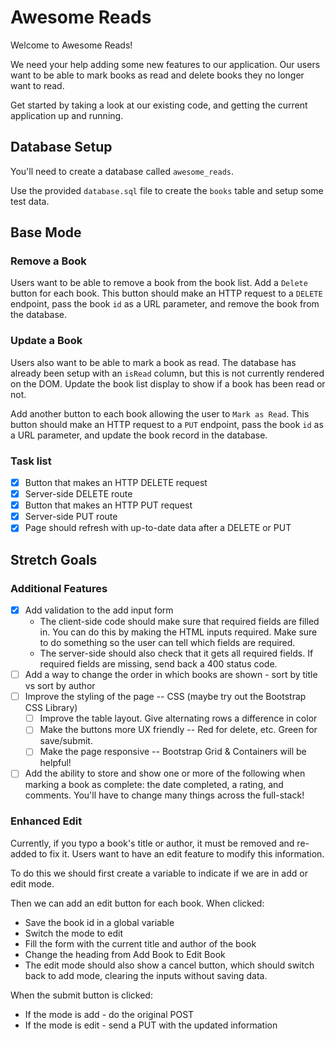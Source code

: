 # Awesome Reads

Welcome to Awesome Reads!

We need your help adding some new features to our application. Our users want to be able to mark books as read and delete books they no longer want to read.

Get started by taking a look at our existing code, and getting the current application up and running.

## Database Setup

You'll need to create a database called `awesome_reads`.

Use the provided `database.sql` file to create the `books` table and setup some test data.

## Base Mode

### Remove a Book

Users want to be able to remove a book from the book list. Add a `Delete` button for each book. This button should make an HTTP request to a `DELETE` endpoint, pass the book `id` as a URL parameter, and remove the book from the database.

### Update a Book

Users also want to be able to mark a book as read. The database has already been setup with an `isRead` column, but this is not currently rendered on the DOM. Update the book list display to show if a book has been read or not.

Add another button to each book allowing the user to `Mark as Read`. This button should make an HTTP request to a `PUT` endpoint, pass the book `id` as a URL parameter, and update the book record in the database.

### Task list

- [X] Button that makes an HTTP DELETE request
- [X] Server-side DELETE route
- [X] Button that makes an HTTP PUT request
- [X] Server-side PUT route
- [X] Page should refresh with up-to-date data after a DELETE or PUT

## Stretch Goals

### Additional Features

- [X] Add validation to the add input form
  - The client-side code should make sure that required fields are filled in. You can do this by making the HTML inputs required. Make sure to do something so the user can tell which fields are required.
  - The server-side should also check that it gets all required fields. If required fields are missing, send back a 400 status code.
- [ ] Add a way to change the order in which books are shown - sort by title vs sort by author
- [ ] Improve the styling of the page -- CSS (maybe try out the Bootstrap CSS Library)
  - [ ] Improve the table layout. Give alternating rows a difference in color
  - [ ] Make the buttons more UX friendly -- Red for delete, etc. Green for save/submit.
  - [ ] Make the page responsive -- Bootstrap Grid & Containers will be helpful!
- [ ] Add the ability to store and show one or more of the following when marking a book as complete: the date completed, a rating, and comments. You'll have to change many things across the full-stack!

### Enhanced Edit

Currently, if you typo a book's title or author, it must be removed and re-added to fix it. Users want to have an edit feature to modify this information.

To do this we should first create a variable to indicate if we are in add or edit mode.

Then we can add an edit button for each book. When clicked:

- Save the book id in a global variable
- Switch the mode to edit
- Fill the form with the current title and author of the book
- Change the heading from Add Book to Edit Book
- The edit mode should also show a cancel button, which should switch back to add mode, clearing the inputs without saving data.

When the submit button is clicked:

- If the mode is add - do the original POST
- If the mode is edit - send a PUT with the updated information
